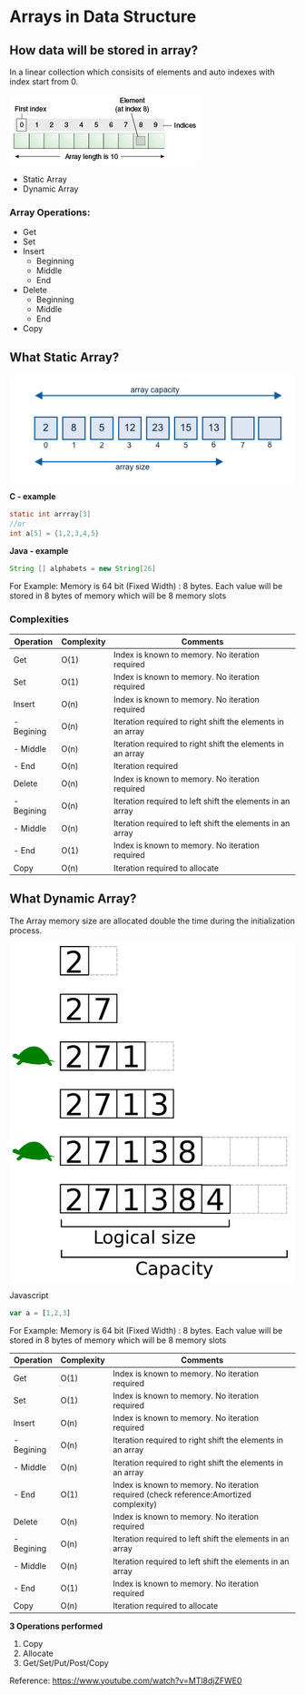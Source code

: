 
# Arrays in Data Structure

## How data will be stored in array?

In a linear collection which consisits of elements and auto indexes with index start from 0.

![Arrays](images/Arrays/Arrays.gif "Arrays")

- Static Array 
- Dynamic Array

### Array Operations:

- Get
- Set
- Insert
    - Beginning
    - Middle
    - End
- Delete
    - Beginning
    - Middle
    - End
- Copy

## What Static Array?

![Static Arrays](images/Arrays/ArrayCapacity.png "Static Arrays")

**C - example**

```c
static int arrray[3] 
//or
int a[5] = {1,2,3,4,5}
```

**Java - example**

```java
String [] alphabets = new String[26]
```

For Example: Memory is 64 bit (Fixed Width) : 8 bytes. Each value will be stored in 8 bytes of memory which will be 8 memory slots

### Complexities

| Operation | Complexity | Comments|
| ------------- | ------------- |------------- |
| Get       | O(1) | Index is known to memory. No iteration required|
| Set       | O(1) | Index is known to memory. No iteration required|
| Insert       | O(n) | Index is known to memory. No iteration required|
| - Begining       | O(n) | Iteration required to right shift the elements in an array|
| - Middle       | O(n) | Iteration required to right shift the elements in an array|
| - End       | O(n) | Iteration required |
| Delete       | O(n) | Index is known to memory. No iteration required|
| - Begining       | O(n) | Iteration required to left shift the elements in an array|
| - Middle       | O(n) | Iteration required to left shift the elements in an array|
| - End       | O(1) | Index is known to memory. No iteration required|
| Copy       | O(n) | Iteration required to allocate|

## What Dynamic Array?

The Array memory size are allocated double the time during the initialization process.

![Dynamic Arrays](images/Arrays/DynamicArray.png "Dynamic Arrays")

Javascript

```js
var a = [1,2,3]
```
 
For Example: Memory is 64 bit (Fixed Width) : 8 bytes. Each value will be stored in 8 bytes of memory which will be 8 memory slots


| Operation | Complexity | Comments|
| ------------- | ------------- |------------- |
| Get       | O(1) | Index is known to memory. No iteration required|
| Set       | O(1) | Index is known to memory. No iteration required|
| Insert       | O(n) | Index is known to memory. No iteration required|
| - Begining       | O(n) | Iteration required to right shift the elements in an array|
| - Middle       | O(n) | Iteration required to right shift the elements in an array|
| - End       | O(1) | Index is known to memory. No iteration required (check reference:Amortized complexity) |
| Delete       | O(n) | Index is known to memory. No iteration required|
| - Begining       | O(n) | Iteration required to left shift the elements in an array|
| - Middle       | O(n) | Iteration required to left shift the elements in an array|
| - End       | O(1) | Index is known to memory. No iteration required|
| Copy       | O(n) | Iteration required to allocate|

**3 Operations performed**

1. Copy
2. Allocate
3. Get/Set/Put/Post/Copy

Reference: https://www.youtube.com/watch?v=MTl8djZFWE0